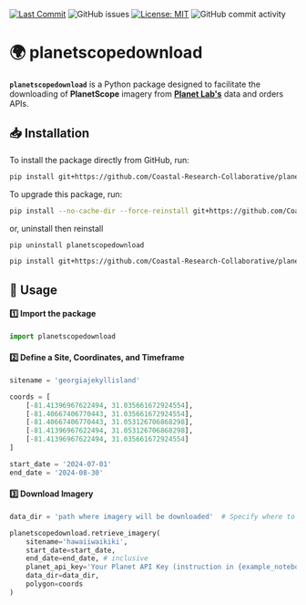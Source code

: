 [![Last Commit](https://img.shields.io/github/last-commit/Coastal-Research-Collaborative/planetscopedownload)](
https://github.com/Coastal-Research-Collaborative/planetscopedownload/commits/)
![GitHub issues](https://img.shields.io/github/issues/Coastal-Research-Collaborative/planetscopedownload)
[![License: MIT](https://img.shields.io/badge/License-MIT-yellow.svg)](https://opensource.org/licenses/MIT)
![GitHub commit activity](https://img.shields.io/github/commit-activity/y/Coastal-Research-Collaborative/planetscopedownload)
# 🌍 planetscopedownload  

**`planetscopedownload`** is a Python package designed to facilitate the downloading of **PlanetScope** imagery from [**Planet Lab's**](https://www.planet.com/) data and orders APIs.

## 📥 Installation  

To install the package directly from GitHub, run:  

```bash
pip install git+https://github.com/Coastal-Research-Collaborative/planetscopedownload.git
```
To upgrade this package, run:
```bash
pip install --no-cache-dir --force-reinstall git+https://github.com/Coastal-Research-Collaborative/planetscopedownload.git
```
or, uninstall then reinstall
```bash
pip uninstall planetscopedownload
```
```bash
pip install git+https://github.com/Coastal-Research-Collaborative/planetscopedownload.git
```
## 🚀 Usage

#### 1️⃣ Import the package
```python
import planetscopedownload
```
#### 2️⃣ Define a Site, Coordinates, and Timeframe
```python
sitename = 'georgiajekyllisland'

coords = [
    [-81.41396967622494, 31.035661672924554],
    [-81.40667406770443, 31.035661672924554],
    [-81.40667406770443, 31.053126706868298],
    [-81.41396967622494, 31.053126706868298],
    [-81.41396967622494, 31.035661672924554]
]

start_date = '2024-07-01'
end_date = '2024-08-30'
```
#### 3️⃣ Download Imagery
```python
data_dir = 'path where imagery will be downloaded'  # Specify where to save images

planetscopedownload.retrieve_imagery(
    sitename='hawaiiwaikiki', 
    start_date=start_date, 
    end_date=end_date, # inclusive
    planet_api_key='Your Planet API Key (instruction in {example_notebook.ipynb})',
    data_dir=data_dir,
    polygon=coords
)
```

